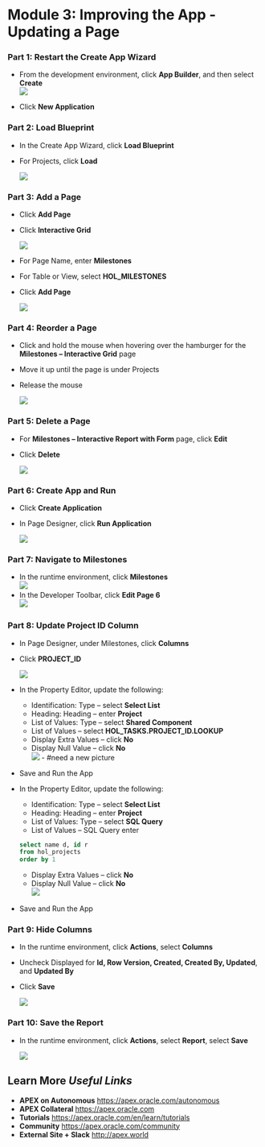 # Module 3: Improving the App - Updating a Page

### **Part 1**: Restart the Create App Wizard

- From the development environment, click **App Builder**, and then select **Create**  
    ![](images/3/app-builder-create.png)

- Click **New Application**

### **Part 2**: Load Blueprint

- In the Create App Wizard, click **Load Blueprint**
- For Projects, click **Load**

    ![](images/3/load-blueprint.png)

### **Part 3**: Add a Page

- Click **Add Page**
- Click **Interactive Grid**

    ![](images/3/add-interactive-grid.png)

- For Page Name, enter **Milestones**
- For Table or View, select **HOL_MILESTONES**
- Click **Add Page**

    ![](images/3/enter-values-interactive-grid.png)

### **Part 4**: Reorder a Page

- Click and hold the mouse when hovering over the hamburger for
the **Milestones – Interactive Grid** page
- Move it up until the page is under Projects
- Release the mouse

    ![](images/3/reorder-pages.png)

### **Part 5**: Delete a Page

- For **Milestones – Interactive Report with Form** page, click **Edit**
- Click **Delete**

    ![](images/3/delete-a-page.png)

### **Part 6**: Create App and Run

- Click **Create Application**
- In Page Designer, click **Run Application**

    ![](images/3/create-app-and-run.png)

### **Part 7**: Navigate to Milestones

- In the runtime environment, click **Milestones**  
    ![](images/3/runtime-milestone.png)
- In the Developer Toolbar, click **Edit Page 6**  
    ![](images/3/edit-page-milestone.png)

### **Part 8**: Update Project ID Column

- In Page Designer, under Milestones, click **Columns**
- Click **PROJECT_ID**

    ![](images/3/update-column.png)

- In the Property Editor, update the following:
   - Identification: Type – select **Select List**
   - Heading: Heading – enter **Project**
   - List of Values: Type – select **Shared Component**
   - List of Values – select **HOL_TASKS.PROJECT_ID.LOOKUP**
   - Display Extra Values – click **No**
   - Display Null Value – click **No**  
    ![](images/3/.png)  - #need a new picture
- Save and Run the App

- In the Property Editor, update the following:
  - Identification: Type – select **Select List**
  - Heading: Heading – enter **Project**
  - List of Values: Type – select **SQL Query**
  - List of Values – SQL Query enter 
  ~~~~sql
  select name d, id r 
  from hol_projects 
  order by 1
  ~~~~
  - Display Extra Values – click **No**
  - Display Null Value – click **No**   
    ![](images/3/update-and-save.png)
- Save and Run the App

### **Part 9**: Hide Columns

- In the runtime environment, click **Actions**, select **Columns**
- Uncheck Displayed for **Id, Row Version, Created, Created By,
Updated**, and **Updated By**
- Click **Save**

    ![](images/3/hide-columns.png)

### **Part 10**: Save the Report

- In the runtime environment, click **Actions**, select **Report**,
select **Save**

    ![](images/3/save-the-report.png)

## **Learn More** *Useful Links*

- **APEX on Autonomous** https://apex.oracle.com/autonomous
- **APEX Collateral** https://apex.oracle.com
- **Tutorials** https://apex.oracle.com/en/learn/tutorials
- **Community** https://apex.oracle.com/community
- **External Site + Slack** http://apex.world